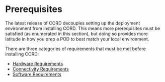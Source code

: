 # Prerequisites

The latest release of CORD decouples setting up the deployment environment from
installing CORD. This means more prerequisites must be satisfied (as enumerated
in this section), but doing so provides more latitude in how you prep a POD to best
match your local environment.

There are three categories of requirements that must be met before installing CORD:

* [Hardware Requirements](hardware.md) 
* [Connectivity Requirements](networking.md) 
* [Software Requirements](software.md) 
